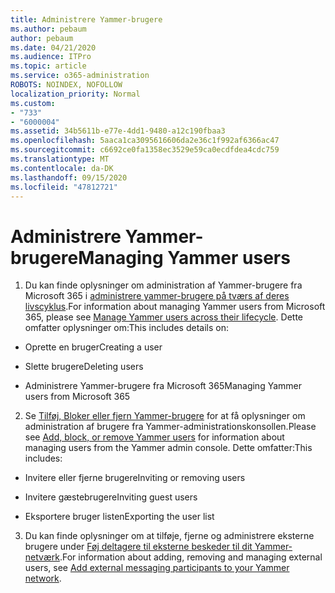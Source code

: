 ```yaml
---
title: Administrere Yammer-brugere
ms.author: pebaum
author: pebaum
ms.date: 04/21/2020
ms.audience: ITPro
ms.topic: article
ms.service: o365-administration
ROBOTS: NOINDEX, NOFOLLOW
localization_priority: Normal
ms.custom:
- "733"
- "6000004"
ms.assetid: 34b5611b-e77e-4dd1-9480-a12c190fbaa3
ms.openlocfilehash: 5aaca1ca3095616606da2e36c1f992af6366ac47
ms.sourcegitcommit: c6692ce0fa1358ec3529e59ca0ecdfdea4cdc759
ms.translationtype: MT
ms.contentlocale: da-DK
ms.lasthandoff: 09/15/2020
ms.locfileid: "47812721"
---
```

# <a name="managing-yammer-users"></a><span data-ttu-id="34dee-102">Administrere Yammer-brugere</span><span class="sxs-lookup"><span data-stu-id="34dee-102">Managing Yammer users</span></span>

1. <span data-ttu-id="34dee-103">Du kan finde oplysninger om administration af Yammer-brugere fra Microsoft 365 i [administrere yammer-brugere på tværs af deres livscyklus](https://docs.microsoft.com/yammer/manage-yammer-users/manage-users-across-their-lifecycle).</span><span class="sxs-lookup"><span data-stu-id="34dee-103">For information about managing Yammer users from Microsoft 365, please see [Manage Yammer users across their lifecycle](https://docs.microsoft.com/yammer/manage-yammer-users/manage-users-across-their-lifecycle).</span></span> <span data-ttu-id="34dee-104">Dette omfatter oplysninger om:</span><span class="sxs-lookup"><span data-stu-id="34dee-104">This includes details on:</span></span>

  - <span data-ttu-id="34dee-105">Oprette en bruger</span><span class="sxs-lookup"><span data-stu-id="34dee-105">Creating a user</span></span>

  - <span data-ttu-id="34dee-106">Slette brugere</span><span class="sxs-lookup"><span data-stu-id="34dee-106">Deleting users</span></span>

  - <span data-ttu-id="34dee-107">Administrere Yammer-brugere fra Microsoft 365</span><span class="sxs-lookup"><span data-stu-id="34dee-107">Managing Yammer users from Microsoft 365</span></span>

2. <span data-ttu-id="34dee-108">Se [Tilføj, Bloker eller fjern Yammer-brugere](https://alchemyportal.azurewebsites.net/Rule/ManageYammer%20users%20across%20their%20lifecycle%20from%20Office%20365) for at få oplysninger om administration af brugere fra Yammer-administrationskonsollen.</span><span class="sxs-lookup"><span data-stu-id="34dee-108">Please see [Add, block, or remove Yammer users](https://alchemyportal.azurewebsites.net/Rule/ManageYammer%20users%20across%20their%20lifecycle%20from%20Office%20365) for information about managing users from the Yammer admin console.</span></span> <span data-ttu-id="34dee-109">Dette omfatter:</span><span class="sxs-lookup"><span data-stu-id="34dee-109">This includes:</span></span>

  - <span data-ttu-id="34dee-110">Invitere eller fjerne brugere</span><span class="sxs-lookup"><span data-stu-id="34dee-110">Inviting or removing users</span></span>

  - <span data-ttu-id="34dee-111">Invitere gæstebrugere</span><span class="sxs-lookup"><span data-stu-id="34dee-111">Inviting guest users</span></span>

  - <span data-ttu-id="34dee-112">Eksportere bruger listen</span><span class="sxs-lookup"><span data-stu-id="34dee-112">Exporting the user list</span></span>

3. <span data-ttu-id="34dee-113">Du kan finde oplysninger om at tilføje, fjerne og administrere eksterne brugere under [Føj deltagere til eksterne beskeder til dit Yammer-netværk](https://docs.microsoft.com/yammer/work-with-external-users/add-external-participants).</span><span class="sxs-lookup"><span data-stu-id="34dee-113">For information about adding, removing and managing external users, see [Add external messaging participants to your Yammer network](https://docs.microsoft.com/yammer/work-with-external-users/add-external-participants).</span></span>
